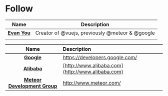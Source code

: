 # Follow

| Name | Description |
| :---: | :---: |
| [**Evan You**](https://github.com/yyx990803) | Creator of @vuejs, previously @meteor & @google |
|  |  |

| Name | Description |
| :---: | :--- |
|[**Google**](https://github.com/google)|<https://developers.google.com/>|
| [**Alibaba**](https://github.com/alibaba) | [http://www.alibaba.com](http://www.alibaba.com) |
| [**Meteor Development Group**](https://github.com/meteor) | <http://www.meteor.com/> |



